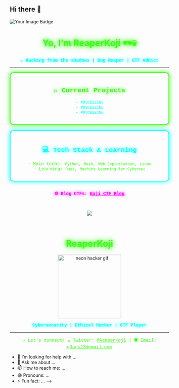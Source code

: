 ## Hi there 👋

<img src="https://tryhackme-badges.s3.amazonaws.com/reaperkoji.png" alt="Your Image Badge" />

<h1 align="center" style="color:#39ff14; text-shadow: 0 0 10px #39ff14, 0 0 20px #39ff14;">
  Yo, I’m ReaperKoji 🕶️💀
</h1>

<p align="center" style="color:#00ffff; font-weight:bold; font-family: 'Courier New', Courier, monospace; text-shadow: 0 0 8px #00ffff;">
  🐚 Hacking from the shadows | Bug Reaper | CTF Addict
</p>

---

<div align="center" style="border: 2px solid #39ff14; padding: 15px; border-radius: 12px; box-shadow: 0 0 15px #39ff14;">
  <h2 style="color:#39ff14; font-family: 'Courier New', Courier, monospace; text-shadow: 0 0 12px #39ff14;">🚀 Current Projects</h2>
  <p style="color:#00ffff; font-family: 'Courier New', Courier, monospace;">
    - <code>PROCESSING</code><br>
    - <code>PROCESSING</code><br>
    - <code>PROCESSING</code>
  </p>
</div>

<br>

<div align="center" style="border: 2px solid #00ffff; padding: 15px; border-radius: 12px; box-shadow: 0 0 15px #00ffff;">
  <h2 style="color:#00ffff; font-family: 'Courier New', Courier, monospace; text-shadow: 0 0 12px #00ffff;">💻 Tech Stack & Learning</h2>
  <p style="color:#39ff14; font-family: 'Courier New', Courier, monospace;">
    - Main techs: <code>Python</code>, <code>Bash</code>, <code>Web Exploitation</code>, <code>Linux</code><br>
    - Learning: <code>Rust</code>, <code>Machine Learning for Cybersec</code>
  </p>
</div>

<br>

<p align="center" style="font-family: 'Courier New', Courier, monospace; color:#ff00ff; font-weight:bold; text-shadow: 0 0 10px #ff00ff;">
  🌐 Blog CTFs: <a href="https://github.com/ReaperKoji/blog-ctf" style="color:#ff00ff; text-shadow: 0 0 8px #ff00ff;">Koji CTF Blog</a>
</p>

<br>

<p align="center">
  <img src="https://github-readme-stats.vercel.app/api?username=ReaperKoji&show_icons=true&theme=radical&title_color=39ff14&icon_color=00ffff&text_color=cccccc" />
</p>

<br>

<h1 align="center" style="color:#39ff14; text-shadow: 0 0 10px #39ff14, 0 0 20px #39ff14;">
  ReaperKoji
</h1>

<p align="center">
  <img src="https://media.giphy.com/media/v1.Y2lkPTc5MGI3NjExejZ0M3R0cXFyMjA0eGtsY3FpMGZzYnhkbmo1Znd2cjM1cjJucWpmMSZlcD12MV9naWZzX3NlYXJjaCZjdD1n/o0vwzuFwCGAFO/giphy.gif" width="200" alt="neon hacker gif"/>
</p>

<p align="center" style="color:#00ffff; font-weight:bold; font-family: 'Courier New', Courier, monospace; text-shadow: 0 0 8px #00ffff;">
  Cybersecurity | Ethical Hacker | CTF Player
</p>

---

<p align="center" style="color:#39ff14; font-family: 'Courier New', Courier, monospace;">
  ⚡ Let's connect!  
  🦾 Twitter: <a href="https://twitter.com/ReaperKoji" style="color:#39ff14;">@ReaperKoji</a> |  
  🛡️ Email: <a href="mailto:g3ars23@gmail.com" style="color:#39ff14;">g3ars23@gmail.com</a>
</p>

- 🤔 I’m looking for help with ...
- 💬 Ask me about ...
- 📫 How to reach me: ...
- 😄 Pronouns: ...
- ⚡ Fun fact: ...
-->

